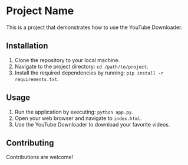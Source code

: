# Project Name

This is a project that demonstrates how to use the YouTube Downloader.

## Installation

1. Clone the repository to your local machine.
2. Navigate to the project directory: `cd /path/to/project`.
3. Install the required dependencies by running: `pip install -r requirements.txt`.

## Usage

1. Run the application by executing: `python app.py`.
2. Open your web browser and navigate to `index.html`.
3. Use the YouTube Downloader to download your favorite videos.

## Contributing

Contributions are welcome! 
